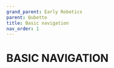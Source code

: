 ```yaml
---
grand_parent: Early Robotics
parent: Qubetto
title: Basic navigation
nav_order: 1
---
```


 BASIC NAVIGATION
================================================================================

